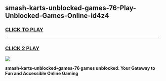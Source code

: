 
## smash-karts-unblocked-games-76-Play-Unblocked-Games-Online-id4z4
<h3>
<a href="https://premium76.site?title=smash-karts-unblocked-games-76&ref=25A">CLICK TO PLAY</a></h3>
<hr>

<h3>
<a href="https://premium76.site?title=smash-karts-unblocked-games-76&ref=25A">CLICK 2 PLAY</a>
  
</h3>

<a href="https://premium76.site?title=smash-karts-unblocked-games-76&ref=25A"><img src="https://clearcache.store/games.png"></a>


**smash-karts-unblocked-games-76 games unblocked: Your Gateway to Fun and Accessible Online Gaming**

